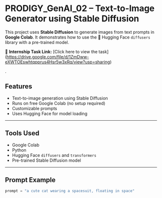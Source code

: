 
#  PRODIGY_GenAI_02 – Text-to-Image Generator using Stable Diffusion

This project uses **Stable Diffusion** to generate images from text prompts in **Google Colab**. It demonstrates how to use the 🤗 Hugging Face `diffusers` library with a pre-trained model.


📌 **Internship Task Link:** [Click here to view the task]
(https://drive.google.com/file/d/1ZmDww-eXWTOEswhtqpprus4Hsr5w3xRq/view?usp=sharing)

.

##  Features

- Text-to-image generation using Stable Diffusion
- Runs on free Google Colab (no setup required)
- Customizable prompts
- Uses Hugging Face  for model loading

---

##  Tools Used

- Google Colab
- Python
- Hugging Face `diffusers` and `transformers`
- Pre-trained Stable Diffusion model

---

##  Prompt Example

```python
prompt = "a cute cat wearing a spacesuit, floating in space"
